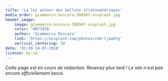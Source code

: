 ```yaml
---
title: 'La loi autour des ballons stratosphériques'
media_order: giammarco-boscaro-380907-unsplash.jpg
header_image:
    image: giammarco-boscaro-380907-unsplash.jpg
    color: '#877856'
    author: 'Giammarco Boscaro'
    link: 'https://unsplash.com/photos/zeH-ljawHtg'
    vertical_centering: 50
date: '01:39 24-07-2018'
license: by-sa
---
```


_Cette page est en cours de rédaction. Revenez plus tard ! Le site n'est pas encore officiellement lancé._